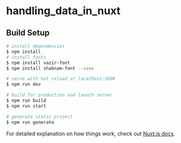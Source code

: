 # handling_data_in_nuxt

## Build Setup

```bash
# install dependencies
$ npm install
# install fonts 
$ npm install vazir-font
$ npm install shabnam-font --save

# serve with hot reload at localhost:3000
$ npm run dev

# build for production and launch server
$ npm run build
$ npm run start

# generate static project
$ npm run generate
```

For detailed explanation on how things work, check out [Nuxt.js docs](https://nuxtjs.org).
